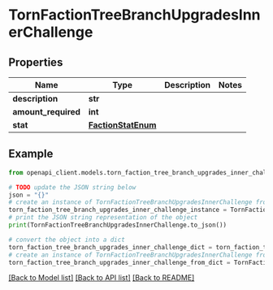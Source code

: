 # TornFactionTreeBranchUpgradesInnerChallenge


## Properties

Name | Type | Description | Notes
------------ | ------------- | ------------- | -------------
**description** | **str** |  | 
**amount_required** | **int** |  | 
**stat** | [**FactionStatEnum**](FactionStatEnum.md) |  | 

## Example

```python
from openapi_client.models.torn_faction_tree_branch_upgrades_inner_challenge import TornFactionTreeBranchUpgradesInnerChallenge

# TODO update the JSON string below
json = "{}"
# create an instance of TornFactionTreeBranchUpgradesInnerChallenge from a JSON string
torn_faction_tree_branch_upgrades_inner_challenge_instance = TornFactionTreeBranchUpgradesInnerChallenge.from_json(json)
# print the JSON string representation of the object
print(TornFactionTreeBranchUpgradesInnerChallenge.to_json())

# convert the object into a dict
torn_faction_tree_branch_upgrades_inner_challenge_dict = torn_faction_tree_branch_upgrades_inner_challenge_instance.to_dict()
# create an instance of TornFactionTreeBranchUpgradesInnerChallenge from a dict
torn_faction_tree_branch_upgrades_inner_challenge_from_dict = TornFactionTreeBranchUpgradesInnerChallenge.from_dict(torn_faction_tree_branch_upgrades_inner_challenge_dict)
```
[[Back to Model list]](../README.md#documentation-for-models) [[Back to API list]](../README.md#documentation-for-api-endpoints) [[Back to README]](../README.md)



